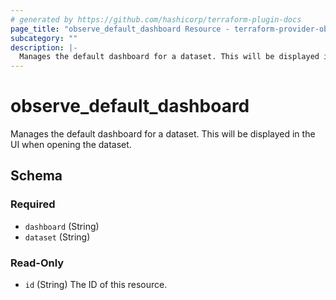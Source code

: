 ```yaml
---
# generated by https://github.com/hashicorp/terraform-plugin-docs
page_title: "observe_default_dashboard Resource - terraform-provider-observe"
subcategory: ""
description: |-
  Manages the default dashboard for a dataset. This will be displayed in the UI when opening the dataset.
---
```

# observe_default_dashboard

Manages the default dashboard for a dataset. This will be displayed in the UI when opening the dataset.

<!-- schema generated by tfplugindocs -->
## Schema

### Required

- `dashboard` (String)
- `dataset` (String)

### Read-Only

- `id` (String) The ID of this resource.

